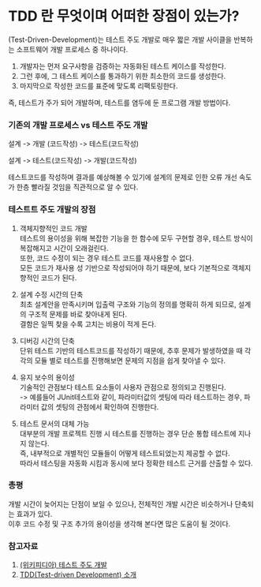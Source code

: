 # TDD 란 무엇이며 어떠한 장점이 있는가?  
  
(Test-Driven-Development)는 테스트 주도 개발로 매우 짧은 개발 사이클을 반복하는 소프트웨어 개발 프로세스 중 하나이다.  

1. 개발자는 먼저 요구사항을 검증하는 자동화된 테스트 케이스를 작성한다.  
2. 그런 후에, 그 테스트 케이스를 통과하기 위한 최소한의 코드를 생성한다.  
3. 마지막으로 작성한 코드를 표준에 맞도록 리팩토링한다.  
  
즉, 테스트가 주가 되어 개발하며, 테스트를 염두에 둔 프로그램 개발 방법이다.  
  
  
### 기존의 개발 프로세스 vs 테스트 주도 개발  
  
설계 -> 개발 (코드작성) -> 테스트(코드작성)  
  
설계 -> 테스트(코드작성) -> 개발(코드작성)  

테스트코드를 작성하며 결과를 예상해볼 수 있기에 설계의 문제로 인한 오류 개선 속도가 한층 빨라질 것임을 직관적으로 알 수 있다.  
  
  
### 테스트트 주도 개발의 장점  
1. 객체지향적인 코드 개발  
테스트의 용이성을 위해 복잡한 기능을 한 함수에 모두 구현할 경우, 테스트 방식이 복잡해지고 시간이 오래걸린다.  
또한, 코드 수정이 되는 경우 테스트 코드를 재사용할 수 없다.  
모든 코드가 재사용 성 기반으로 작성되어야 하기 때문에, 보다 기본적으로 객체지향적인 코드가 된다.  
  
2. 설계 수정 시간의 단축  
최초 설계안을 만족시키며 입출력 구조와 기능의 정의를 명확히 하게 되므로, 설계의 구조적 문제를 바로 찾아내게 된다.  
결함은 일찍 찾을 수록 고치는 비용이 적게 든다.  
  
3. 디버깅 시간의 단축  
단위 테스트 기반의 테스트코드를 작성하기 때문에, 추후 문제가 발생하였을 때 각각의 모듈 별로 테스트를 진행해보면 문제의 지점을 쉽게 찾아낼 수 있다.  
  
4. 유지 보수의 용이성  
기술적인 관점보다 테스트 요소들이 사용자 관점으로 정의되고 진행된다.  
-> 예를들어 JUnit테스트와 같이, 파라미터값의 셋팅에 따라 테스트하는 경우, 파라미터 값의 셋팅의 관점에서 확인하여 진행한다.  
  
5. 테스트 문서의 대체 가능  
대부분의 개발 프로젝트 진행 시 테스트를 진행하는 경우 단순 통합 테스트에 지나지 않는다.  
즉, 내부적으로 개별적인 모듈들이 어떻게 테스트되었는지 제공할 수 없다.  
따라서 테스팅을 자동화 시킴과 동시에 보다 정확한 테스트 근거를 산출할 수 있다.  
  
### 총평
개발 시간이 늦어지는 단점이 보일 수 있으나, 전체적인 개발 시간은 비슷하거나 단축되는 효과가 있다.  
이후 코드 수정 및 구조 추가의 용이성을 생각해 본다면 많은 도움이 될 것이다.  
  
  
### 참고자료
1. [(위키피디아) 테스트 주도 개발](https://ko.wikipedia.org/wiki/%ED%85%8C%EC%8A%A4%ED%8A%B8_%EC%A3%BC%EB%8F%84_%EA%B0%9C%EB%B0%9C)   
2. [TDD(Test-driven Development) 소개](https://m.blog.naver.com/PostView.nhn?blogId=suresofttech&logNo=221569611618&proxyReferer=https:%2F%2Fwww.google.co.kr%2F)  
